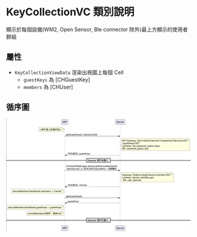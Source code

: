# KeyCollectionVC 類別說明

顯示於每個設備(WM2, Open Sensor, Ble connector 除外)最上方顯示的使用者群組

## 屬性

- `KeyCollectionViewData` 渲染出視圖上每個 Cell
  - `guestKeys` 為 [CHGuestKey]
  - `members` 為 [CHUser]

## 循序圖

<p>
 <img src="../../src/imgs/設備頁_使用者群組.png" alt="" title="">
</p>

